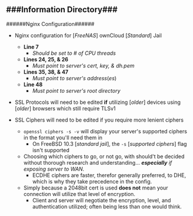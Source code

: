 ###Information Directory###
---
######Nginx Configuration######
- Nginx configuration for [_FreeNAS_] ownCloud [_Standard_] Jail
  - __Line 7__
    - _Should be set to # of CPU threads_
  - __Lines 24, 25, & 26__
    - _Must point to server's cert, key, & dh.pem_
  - __Lines 35, 38, & 47__
    - _Must point to server's address_(_es_)
  - __Line 48__
    - _Must point to server's root directory_

- SSL Protocols will need to be edited __if__ utilizing [_older_] devices using [_older_] browsers which still require TLSv1

- SSL Ciphers will need to be edited if you require more lenient ciphers
  - `openssl ciphers -s -v` will display your server's supported ciphers in the format you'll need them in
    - On FreeBSD 10.3 [_standard jail_], the `-s` [_supported ciphers_] flag isn't supported
  - Choosing which ciphers to go, or not go, with should't be decided without thorough research and understanding... ___especially___ _if exposing server to WAN_.
    - ECDHE ciphers are faster, therefor generally preferred, to DHE, which is why they take precedence in the config.
  - Simply because a 2048bit cert is used __does not__ mean your connection will utilize that level of encryption.
	  - Client and server will negotiate the encryption, level, and authentication utilized; often being less than one would think.
